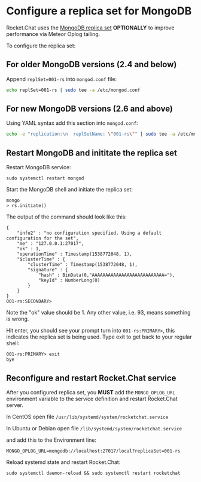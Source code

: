 # Configure a replica set for MongoDB

Rocket.Chat uses the [MongoDB replica set](http://docs.mongodb.org/manual/replication/) **OPTIONALLY** to improve performance via Meteor Oplog tailing.

To configure the replica set:

## For older MongoDB versions (2.4 and below)

Append `replSet=001-rs` into `mongod.conf` file:

```bash
echo replSet=001-rs | sudo tee -a /etc/mongod.conf
```

## For new MongoDB versions (2.6 and above)

Using YAML syntax add this section into `mongod.conf`:

```bash
echo -e "replication:\n  replSetName: \"001-rs\"" | sudo tee -a /etc/mongod.conf
```

## Restart MongoDB and inititate the replica set

Restart MongoDB service:

```
sudo systemctl restart mongod
```

Start the MongoDB shell and initiate the replica set:

```
mongo
> rs.initiate()
```

The output of the command should look like this:
```
{
	"info2" : "no configuration specified. Using a default configuration for the set",
	"me" : "127.0.0.1:27017",
	"ok" : 1,
	"operationTime" : Timestamp(1538772048, 1),
	"$clusterTime" : {
		"clusterTime" : Timestamp(1538772048, 1),
		"signature" : {
			"hash" : BinData(0,"AAAAAAAAAAAAAAAAAAAAAAAAAAA="),
			"keyId" : NumberLong(0)
		}
	}
}
001-rs:SECONDARY> 
```
Note the "ok" value should be 1.  Any other value, i.e. 93, means something is wrong.

Hit enter, you should see your prompt turn into `001-rs:PRIMARY>`, this indicates the replica set is being used. Type exit to get back to your regular shell:
```
001-rs:PRIMARY> exit
bye
```

## Reconfigure and restart Rocket.Chat service 

After you configured  replica set, you **MUST** add the `MONGO_OPLOG_URL` environment variable to the service definition and restart Rocket.Chat server.

In CentOS open file `/usr/lib/systemd/system/rocketchat.service`

In Ubuntu or Debian open file `/lib/systemd/system/rocketchat.service`

and add this to the Environment line:
```
MONGO_OPLOG_URL=mongodb://localhost:27017/local?replicaSet=001-rs
```
Reload systemd state and restart Rocket.Chat:
```
sudo systemctl daemon-reload && sudo systemctl restart rocketchat
```
